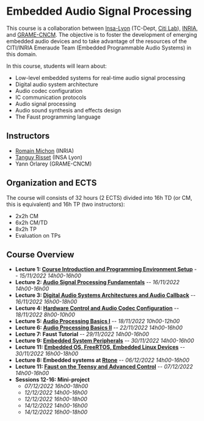 # Embedded Audio Signal Processing

This course is a collaboration between [Insa-Lyon](https://www.insa-lyon.fr/en/) (TC-Dept, [Citi Lab](http://www.citi-lab.fr/)), [INRIA](https://www.inria.fr/fr), and [GRAME-CNCM](http://www.grame.fr). The objective is to foster the development of emerging embedded audio devices and to take advantage of the resources of the CITI/INRIA Emeraude Team (Embedded Programmable Audio Systems) in this domain.

In this course, students will learn about:

* Low-level embedded systems for real-time audio signal processing
* Digital audio system architecture
* Audio codec configuration
* IC communication protocols
* Audio signal processing
* Audio sound synthesis and effects design 
* The Faust programming language

## Instructors

* [Romain Michon](https://ccrma.stanford.edu/~rmichon) (INRIA)
* [Tanguy Risset](http://perso.citi.insa-lyon.fr/trisset/) (INSA Lyon)
* Yann Orlarey (GRAME-CNCM)

## Organization and ECTS

The course will consists of 32 hours (2 ECTS) divided into 16h TD (or CM, this is equivalent) and 16h TP (two instructors):

* 2x2h CM
* 6x2h CM/TD
* 8x2h TP
* Evaluation on TPs

## Course Overview

* **Lecture 1: [Course Introduction and Programming Environment Setup](lectures/lecture1.md)** -- *15/11/2022 14h00-16h00*
* **Lecture 2: [Audio Signal Processing Fundamentals](lectures/lecture2.md)** -- *16/11/2022 14h00-16h00*
* **Lecture 3: [Digital Audio Systems Architectures and Audio Callback](lectures/lecture3.md)** -- *16/11/2022 16h00-18h00*
* **Lecture 4: [Hardware Control and Audio Codec Configuration](lectures/lecture4.md)** -- *18/11/2022 8h00-10h00*
* **Lecture 5: [Audio Processing Basics I](lectures/lecture5.md)** -- *18/11/2022 10h00-12h00*
* **Lecture 6: [Audio Processing Basics II](lectures/lecture6.md)** -- *22/11/2022 14h00-16h00*
* **Lecture 7: Faust Tutorial** -- *29/11/2022 14h00-16h00*
* **Lecture 9: [Embedded System Peripherals](lectures/lecture9.md)** -- *30/11/2022 14h00-16h00*
* **Lecture 11: [Embedded OS, FreeRTOS, Embedded Linux Devices](lectures/lecture9.md)** -- *30/11/2022 16h00-18h00*
* **Lecture 8: Embedded systems at [Rtone](https://rtone.fr/)** -- *06/12/2022 14h00-16h00*
* **Lecture 11: [Faust on the Teensy and Advanced Control](lectures/lecture11.md)** -- *07/12/2022 14h00-16h00*
* **Sessions 12-16: Mini-project**
    * *07/12/2022 16h00-18h00*
    * *12/12/2022 14h00-16h00*
    * *12/12/2022 16h00-18h00*
    * *14/12/2022 14h00-16h00*
    * *14/12/2022 16h00-18h00*
